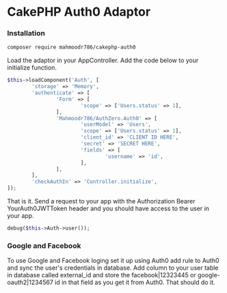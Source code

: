 # CakePHP Auth0 Adaptor 


### Installation

```sh
composer require mahmoodr786/cakephp-auth0
```

Load the adaptor in your AppController. Add the code below to your initialize function.

```php
$this->loadComponent('Auth', [
        'storage' => 'Memory',
        'authenticate' => [
                'Form' => [
                        'scope' => ['Users.status' => 1],
                ],
                'Mahmoodr786/AuthZero.Auth0' => [
                        'userModel' => 'Users',
                        'scope' => ['Users.status' => 1],
                        'client_id' => 'CLIENT ID HERE',
                        'secret' => 'SECRET HERE',
                        'fields' => [
                                'username' => 'id',
                        ],
                ],
        ],
        'checkAuthIn' => 'Controller.initialize',
]);
```

That is it. Send a request to your app with the Authorization Bearer YourAuth0JWTToken header and you should have access to the user in your app.
```php
debug($this->Auth->user());
```
### Google and Facebook
To use Google and Facebook loging set it up using Auth0 add rule to Auth0 and sync the user's credentials in database. Add column to your user table in database called external_id and store the facebook|12323445 or google-oauth2|1234567 id in that field as you get it from Auth0. That should do it.